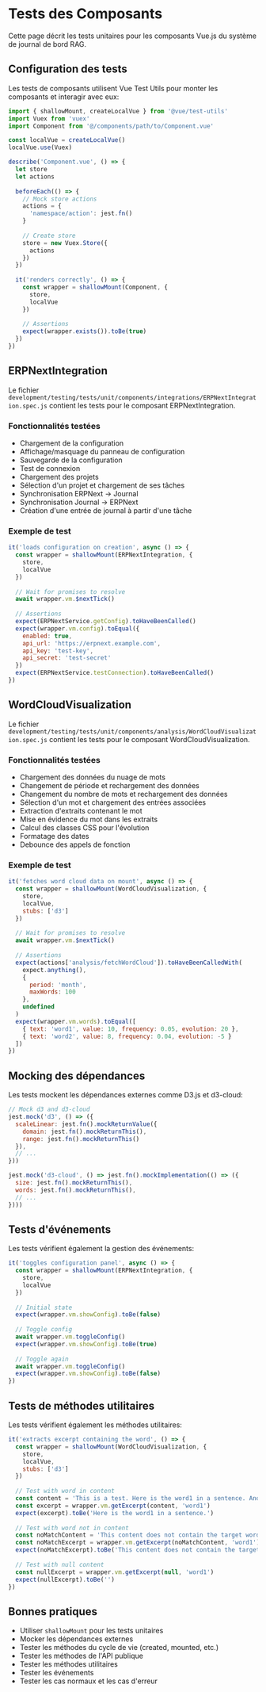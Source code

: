 # Tests des Composants

Cette page décrit les tests unitaires pour les composants Vue.js du système de journal de bord RAG.

## Configuration des tests

Les tests de composants utilisent Vue Test Utils pour monter les composants et interagir avec eux:

```javascript
import { shallowMount, createLocalVue } from '@vue/test-utils'
import Vuex from 'vuex'
import Component from '@/components/path/to/Component.vue'

const localVue = createLocalVue()
localVue.use(Vuex)

describe('Component.vue', () => {
  let store
  let actions
  
  beforeEach(() => {
    // Mock store actions
    actions = {
      'namespace/action': jest.fn()
    }
    
    // Create store
    store = new Vuex.Store({
      actions
    })
  })
  
  it('renders correctly', () => {
    const wrapper = shallowMount(Component, {
      store,
      localVue
    })
    
    // Assertions
    expect(wrapper.exists()).toBe(true)
  })
})
```

## ERPNextIntegration

Le fichier `development/testing/tests/unit/components/integrations/ERPNextIntegration.spec.js` contient les tests pour le composant ERPNextIntegration.

### Fonctionnalités testées

- Chargement de la configuration
- Affichage/masquage du panneau de configuration
- Sauvegarde de la configuration
- Test de connexion
- Chargement des projets
- Sélection d'un projet et chargement de ses tâches
- Synchronisation ERPNext → Journal
- Synchronisation Journal → ERPNext
- Création d'une entrée de journal à partir d'une tâche

### Exemple de test

```javascript
it('loads configuration on creation', async () => {
  const wrapper = shallowMount(ERPNextIntegration, {
    store,
    localVue
  })
  
  // Wait for promises to resolve
  await wrapper.vm.$nextTick()
  
  // Assertions
  expect(ERPNextService.getConfig).toHaveBeenCalled()
  expect(wrapper.vm.config).toEqual({
    enabled: true,
    api_url: 'https://erpnext.example.com',
    api_key: 'test-key',
    api_secret: 'test-secret'
  })
  expect(ERPNextService.testConnection).toHaveBeenCalled()
})
```

## WordCloudVisualization

Le fichier `development/testing/tests/unit/components/analysis/WordCloudVisualization.spec.js` contient les tests pour le composant WordCloudVisualization.

### Fonctionnalités testées

- Chargement des données du nuage de mots
- Changement de période et rechargement des données
- Changement du nombre de mots et rechargement des données
- Sélection d'un mot et chargement des entrées associées
- Extraction d'extraits contenant le mot
- Mise en évidence du mot dans les extraits
- Calcul des classes CSS pour l'évolution
- Formatage des dates
- Debounce des appels de fonction

### Exemple de test

```javascript
it('fetches word cloud data on mount', async () => {
  const wrapper = shallowMount(WordCloudVisualization, {
    store,
    localVue,
    stubs: ['d3']
  })
  
  // Wait for promises to resolve
  await wrapper.vm.$nextTick()
  
  // Assertions
  expect(actions['analysis/fetchWordCloud']).toHaveBeenCalledWith(
    expect.anything(),
    {
      period: 'month',
      maxWords: 100
    },
    undefined
  )
  expect(wrapper.vm.words).toEqual([
    { text: 'word1', value: 10, frequency: 0.05, evolution: 20 },
    { text: 'word2', value: 8, frequency: 0.04, evolution: -5 }
  ])
})
```

## Mocking des dépendances

Les tests mockent les dépendances externes comme D3.js et d3-cloud:

```javascript
// Mock d3 and d3-cloud
jest.mock('d3', () => ({
  scaleLinear: jest.fn().mockReturnValue({
    domain: jest.fn().mockReturnThis(),
    range: jest.fn().mockReturnThis()
  }),
  // ...
}))

jest.mock('d3-cloud', () => jest.fn().mockImplementation(() => ({
  size: jest.fn().mockReturnThis(),
  words: jest.fn().mockReturnThis(),
  // ...
})))
```

## Tests d'événements

Les tests vérifient également la gestion des événements:

```javascript
it('toggles configuration panel', async () => {
  const wrapper = shallowMount(ERPNextIntegration, {
    store,
    localVue
  })
  
  // Initial state
  expect(wrapper.vm.showConfig).toBe(false)
  
  // Toggle config
  await wrapper.vm.toggleConfig()
  expect(wrapper.vm.showConfig).toBe(true)
  
  // Toggle again
  await wrapper.vm.toggleConfig()
  expect(wrapper.vm.showConfig).toBe(false)
})
```

## Tests de méthodes utilitaires

Les tests vérifient également les méthodes utilitaires:

```javascript
it('extracts excerpt containing the word', () => {
  const wrapper = shallowMount(WordCloudVisualization, {
    store,
    localVue,
    stubs: ['d3']
  })
  
  // Test with word in content
  const content = 'This is a test. Here is the word1 in a sentence. Another sentence.'
  const excerpt = wrapper.vm.getExcerpt(content, 'word1')
  expect(excerpt).toBe('Here is the word1 in a sentence.')
  
  // Test with word not in content
  const noMatchContent = 'This content does not contain the target word.'
  const noMatchExcerpt = wrapper.vm.getExcerpt(noMatchContent, 'word1')
  expect(noMatchExcerpt).toBe('This content does not contain the target word...')
  
  // Test with null content
  const nullExcerpt = wrapper.vm.getExcerpt(null, 'word1')
  expect(nullExcerpt).toBe('')
})
```

## Bonnes pratiques

- Utiliser `shallowMount` pour les tests unitaires
- Mocker les dépendances externes
- Tester les méthodes du cycle de vie (created, mounted, etc.)
- Tester les méthodes de l'API publique
- Tester les méthodes utilitaires
- Tester les événements
- Tester les cas normaux et les cas d'erreur
